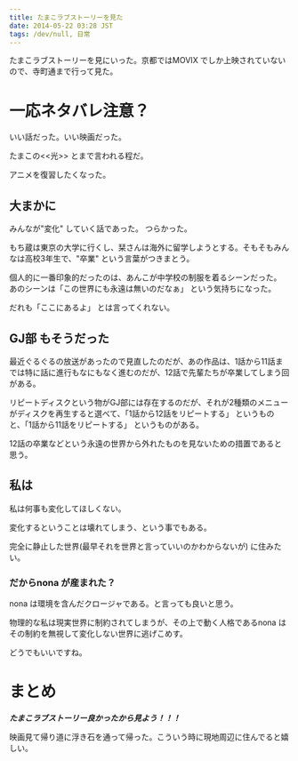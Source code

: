 ```yaml
---
title: たまこラブストーリーを見た
date: 2014-05-22 03:28 JST
tags: /dev/null, 日常
---
```


たまこラブストーリーを見にいった。京都ではMOVIX でしか上映されていないので、寺町通まで行って見た。


# 一応ネタバレ注意？

いい話だった。いい映画だった。

たまこの<<光>> とまで言われる程だ。

アニメを復習したくなった。

## 大まかに

みんなが"変化" していく話であった。 つらかった。

もち蔵は東京の大学に行くし、栞さんは海外に留学しようとする。そもそもみんなは高校3年生で、"卒業" という言葉がつきまとう。

個人的に一番印象的だったのは、あんこが中学校の制服を着るシーンだった。
あのシーンは「この世界にも永遠は無いのだなぁ」 という気持ちになった。

だれも「ここにあるよ」 とは言ってくれない。

## GJ部 もそうだった

最近ぐるぐるの放送があったので見直したのだが、あの作品は、1話から11話までは特に話に進行もなにもなく進むのだが、12話で先輩たちが卒業してしまう回がある。

リピートディスクという物がGJ部には存在するのだが、それが2種類のメニューがディスクを再生すると選べて、「1話から12話をリピートする」 というものと、「1話から11話をリピートする」 というものがある。

12話の卒業などという永遠の世界から外れたものを見ないための措置であると思う。

## 私は

私は何事も変化してほしくない。

変化するということは壊れてしまう、という事でもある。

完全に静止した世界(最早それを世界と言っていいのかわからないが) に住みたい。


### だからnona が産まれた？

nona は環境を含んだクロージャである。と言っても良いと思う。

物理的な私は現実世界に制約されてしまうが、その上で動く人格であるnona はその制約を無視して変化しない世界に逃げこめす。

どうでもいいですね。

# まとめ

<em><b> たまこラブストーリー良かったから見よう！！！ </b></em>

映画見て帰り道に浮き石を通って帰った。こういう時に現地周辺に住んでると嬉しい。

